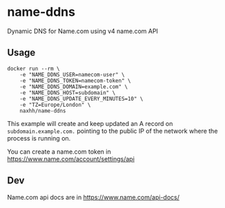 # name-ddns

Dynamic DNS for Name.com using v4 name.com API

## Usage

	docker run --rm \
		-e "NAME_DDNS_USER=namecom-user" \
		-e "NAME_DDNS_TOKEN=namecom-token" \
		-e "NAME_DDNS_DOMAIN=example.com" \
		-e "NAME_DDNS_HOST=subdomain" \
		-e "NAME_DDNS_UPDATE_EVERY_MINUTES=10" \
		-e "TZ=Europe/London" \
		naxhh/name-ddns

This example will create and keep updated an A record on `subdomain.example.com.` pointing to the public IP of the network where the process is running on.

You can create a name.com token in https://www.name.com/account/settings/api

## Dev

Name.com api docs are in https://www.name.com/api-docs/
